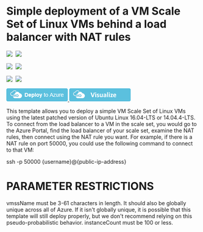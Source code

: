 # Simple deployment of a VM Scale Set of Linux VMs behind a load balancer with NAT rules

<IMG SRC="https://azurequickstartsservice.blob.core.windows.net/badges/201-vmss-linux-nat/PublicLastTestDate.svg" />&nbsp;
<IMG SRC="https://azurequickstartsservice.blob.core.windows.net/badges/201-vmss-linux-nat/PublicDeployment.svg" />&nbsp;

<IMG SRC="https://azurequickstartsservice.blob.core.windows.net/badges/201-vmss-linux-nat/FairfaxLastTestDate.svg" />&nbsp;
<IMG SRC="https://azurequickstartsservice.blob.core.windows.net/badges/201-vmss-linux-nat/FairfaxDeployment.svg" />&nbsp;

<IMG SRC="https://azurequickstartsservice.blob.core.windows.net/badges/201-vmss-linux-nat/BestPracticeResult.svg" />&nbsp;
<IMG SRC="https://azurequickstartsservice.blob.core.windows.net/badges/201-vmss-linux-nat/CredScanResult.svg" />&nbsp;

<a href="https://portal.azure.com/#create/Microsoft.Template/uri/https%3A%2F%2Fraw.githubusercontent.com%2FAzure%2Fazure-quickstart-templates%2Fmaster%2F201-vmss-linux-nat%2Fazuredeploy.json" target="_blank">
    <img src="https://raw.githubusercontent.com/Azure/azure-quickstart-templates/master/1-CONTRIBUTION-GUIDE/images/deploytoazure.png"/>
</a>
<a href="http://armviz.io/#/?load=https%3A%2F%2Fraw.githubusercontent.com%2FAzure%2Fazure-quickstart-templates%2Fmaster%2F201-vmss-linux-nat%2Fazuredeploy.json" target="_blank">
    <img src="https://raw.githubusercontent.com/Azure/azure-quickstart-templates/master/1-CONTRIBUTION-GUIDE/images/visualizebutton.png"/>
</a>

This template allows you to deploy a simple VM Scale Set of Linux VMs using the latest patched version of Ubuntu Linux 16.04-LTS or 14.04.4-LTS. To connect from the load balancer to a VM in the scale set, you would go to the Azure Portal, find the load balancer of your scale set, examine the NAT rules, then connect using the NAT rule you want. For example, if there is a NAT rule on port 50000, you could use the following command to connect to that VM:

ssh -p 50000 {username}@{public-ip-address}

PARAMETER RESTRICTIONS
======================

vmssName must be 3-61 characters in length. It should also be globally unique across all of Azure. If it isn't globally unique, it is possible that this template will still deploy properly, but we don't recommend relying on this pseudo-probabilistic behavior.
instanceCount must be 100 or less.

